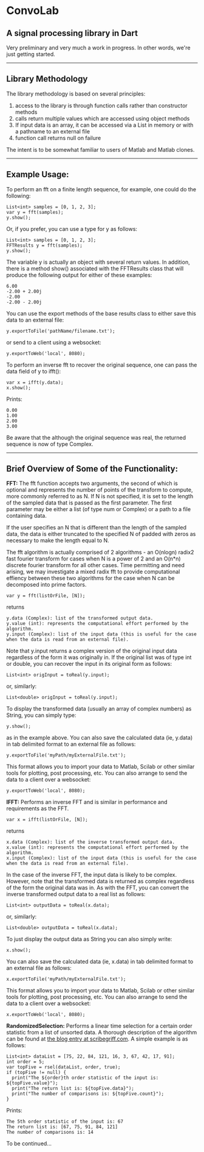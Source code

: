 # ConvoLab #

## A signal processing library in Dart ##

Very preliminary and very much a work in progress.  In other words, we're just getting started.  

----------

## Library Methodology ##
The library methodology is based on several principles: 

1.  access to the library is through function calls rather than constructor methods
2.  calls return multiple values which are accessed using object methods
3.  If input data is an array, it can be accessed via a List in memory or with a pathname to an external file
4.  function call returns null on failure

The intent is to be somewhat familiar to users of Matlab and Matlab clones.

----------  
## Example Usage: ##
To perform an fft on a finite length sequence, for example, one could do the following:

    List<int> samples = [0, 1, 2, 3];
    var y = fft(samples);
    y.show();

Or, if you prefer, you can use a type for y as follows:

    List<int> samples = [0, 1, 2, 3];
    FFTResults y = fft(samples);
    y.show();

The variable y is actually an object with several return values.  In addition, there is a method show() associated with the FFTResults class that will produce the following output for either of these examples:

    6.00
    -2.00 + 2.00j
    -2.00
    -2.00 - 2.00j

You can use the export methods of the base results class to either save this data to an external file:

    y.exportToFile('pathName/filename.txt');

or send to a client using a websocket:

    y.exportToWeb('local', 8080);

To perform an inverse fft to recover the original sequence, one can pass the data field of y to ifft():

    var x = ifft(y.data);
    x.show();

Prints:

    0.00
    1.00
    2.00
    3.00

Be aware that the although the original sequence was real, the returned sequence is now of type Complex.

----------

## Brief Overview of Some of the Functionality: ##

**FFT:**  The fft function accepts two arguments, the second of which is optional and represents the number of points of the transform to compute, more commonly referred to as N.  If N is not specified, it is set to the length of the sampled data that is passed as the first parameter.  The first parameter may be either a list (of type num or Complex) or a path to a file containing data.

If the user specifies an N that is different than the length of the sampled data, the data is either truncated to the specified N of padded with zeros as necessary to make the length equal to N.

The fft algorithm is actually comprised of 2 algorithms - an O(nlogn) radix2 fast fourier transform for cases when N is a power of 2 and an O(n*n) discrete fourier transform for all other cases.  Time permitting and need arising, we may investigate a mixed radix fft to provide computational effiency between these two algorithms for the case when N can be decomposed into prime factors.

    var y = fft(listOrFile, [N]);

returns

    y.data (Complex): list of the transformed output data.
    y.value (int): represents the computational effort performed by the algorithm.
    y.input (Complex): list of the input data (this is useful for the case when the data is read from an external file).  

Note that y.input returns a complex version of the original input data regardless of the form it was originally in.  If the original list was of type int or double, you can recover the input in its original form as follows:

    List<int> origInput = toReal(y.input);

or, similarly:

    List<double> origInput = toReal(y.input);

To display the transformed data (usually an array of complex numbers) as String, you can simply type:

    y.show();

as in the example above.  You can also save the calculated data (ie, y.data) in tab delimited format to an external file as follows:

    y.exportToFile('myPath/myExternalFile.txt');

This format allows you to import your data to Matlab, Scilab or other similar tools for plotting, post processing, etc.  You can also arrange to send the data to a client over a websocket:

    y.exportToWeb('local', 8080);    

**IFFT:**  Performs an inverse FFT and is similar in performance and requirements as the FFT.

    var x = ifft(listOrFile, [N]);

returns

    x.data (Complex): list of the inverse transformed output data.
    x.value (int): represents the computational effort performed by the algorithm.
    x.input (Complex): list of the input data (this is useful for the case when the data is read from an external file). 

In the case of the inverse FFT, the input data is likely to be complex.  However, note that the transformed data is returned as complex regardless of the form the original data was in.  As with the FFT, you can convert the inverse transformed output data to a real list as follows:

    List<int> outputData = toReal(x.data);

or, similarly:

    List<double> outputData = toReal(x.data);

To just display the output data as String you can also simply write:

    x.show();

You can also save the calculated data (ie, x.data) in tab delimited format to an external file as follows:

    x.exportToFile('myPath/myExternalFile.txt');

This format allows you to import your data to Matlab, Scilab or other similar tools for plotting, post processing, etc.  You can also arrange to send the data to a client over a websocket:

    x.exportToWeb('local', 8080);  

**RandomizedSelection:**  Performs a linear time selection for a certain order statistic from a list of unsorted data.  A thorough description of the algorithm can be found at [the blog entry at scribegriff.com](http://http://www.scribegriff.com/studios/index.php?post/2012/05/31/A-Linear-Time-Randomized-Selection-Algorithm-in-Dart "Linear Time Randomized Selection Algorithm").  A simple example is as follows:

    List<int> dataList = [75, 22, 84, 121, 16, 3, 67, 42, 17, 91];
    int order = 5;
    var topFive = rsel(dataList, order, true);
    if (topFive != null) {
      print("The ${order}th order statistic of the input is: ${topFive.value}");
      print("The return list is: ${topFive.data}");
      print("The number of comparisons is: ${topFive.count}");
    }

Prints:

    The 5th order statistic of the input is: 67
    The return list is: [67, 75, 91, 84, 121]
    The number of comparisons is: 14

To be continued...






